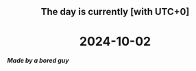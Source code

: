 <h2 align=center>The day is currently [with UTC+0]</h2>
<h1 align=center><!--TIME BEGIN-->2024-10-02<!--TIME END--></h1>
<h5>Made by a bored guy</h5>
